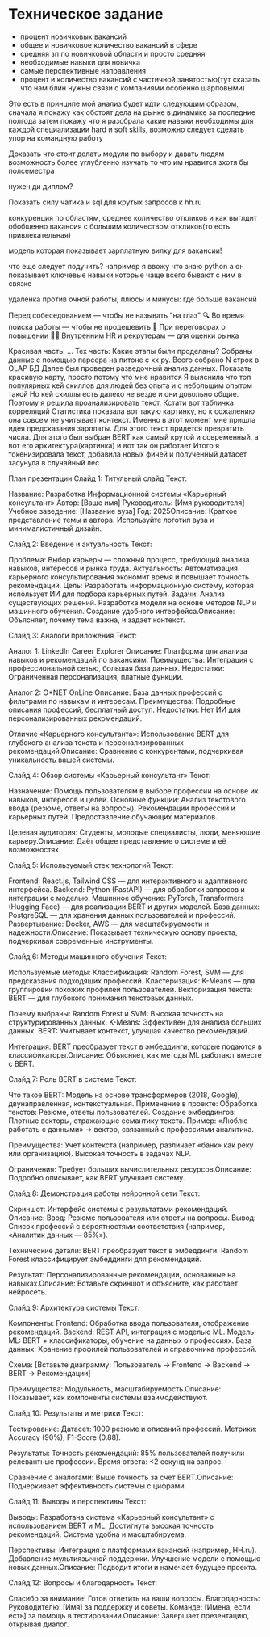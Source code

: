 # Техническое задание

- процент новичковых вакансий
- общее и новичковое количество вакансий в сфере
- средняя зп по новичковой области и просто средняя
- необходимые навыки для новичка
- самые перспективные направления
- процент и количество вакансий с частичной занятостью(тут сказать что нам блин нужны связи с компаниями особенно шарповыми)


Это есть в принципе мой анализ будет идти следующим образом, сначала я покажу как обстоят дела на рынке в динамике за последние полгода
затем покажу что я разобрала какие навыки необходимы для каждой специализации
hard и soft skills, возможно следует сделать упор на командную работу

Доказать что стоит делать модули по выбору и давать людям возможность более углубленно изучать то что им нравится зхотя бы полсеместра

нужен ди диплом?

Показать силу чатика и sql для крутых запросов к hh.ru

конкуренция по областям, среднее количество откликов и как выглдит обобщенно вакансия с большим количеством откликов(то есть привлекательная)

модель которая показывает зарплатную вилку для вакансии!

что еще следует подучить? например я ввожу что знаю python а он показывает ключевые навыки которые чаще всего бывают с ним в связке

удаленка против очной работы, плюсы и минусы:
где больше вакансий

Перед собеседованием — чтобы не называть "на глаз"
🔍 Во время поиска работы — чтобы не продешевить
💼 При переговорах о повышении
🧑‍🏫 Внутренним HR и рекрутерам — для оценки рынка

Красивая часть:
...
Тех часть:
Какие этапы были проделаны?
Собраны данные с помощью парсера на питоне с хх ру. Всего собрано N строк в OLAP БД
Далее был проведен разведочный анализ данных. 
Показать красивую карту, просто потому что мне нравится
Я выяснила что топ популярных кей скиллов для людей без опыта и с небольшим опытом такой
Но кей скиллы есть далеко не везде и они довольно общие. Поэтому я решила проанализировать текст.
Кстати вот табличка корреляций
Статистика показала вот такую картинку, но к сожалению она совсем не учитывает контекст. 
Именно в этот момент мне пришла идея предсказания зарплаты. Для этого текст придется превратить числа.
Для этого был выбран BERT как самый крутой и современный, а вот его архитектура(картинка) и вот так он работает
Итого я токенизировала текст, добавила новых фичей и полученный датасет засунула в случайный лес  


План презентации
Слайд 1: Титульный слайд
Текст:

Название: Разработка Информационной системы «Карьерный консультант»
Автор: [Ваше имя]
Руководитель: [Имя руководителя]
Учебное заведение: [Название вуза]
Год: 2025Описание: Краткое представление темы и автора. Используйте логотип вуза и минималистичный дизайн.


Слайд 2: Введение и актуальность
Текст:

Проблема: Выбор карьеры — сложный процесс, требующий анализа навыков, интересов и рынка труда.
Актуальность: Автоматизация карьерного консультирования экономит время и повышает точность рекомендаций.
Цель: Разработать информационную систему, которая использует ИИ для подбора карьерных путей.
Задачи:
Анализ существующих решений.
Разработка модели на основе методов NLP и машинного обучения.
Создание удобного интерфейса.Описание: Объясняет, почему тема важна, и задает контекст.




Слайд 3: Аналоги приложения
Текст:

Аналог 1: LinkedIn Career Explorer
Описание: Платформа для анализа навыков и рекомендаций по вакансиям.
Преимущества: Интеграция с профессиональной сетью, большая база данных.
Недостатки: Ограниченная персонализация, платные функции.


Аналог 2: O*NET OnLine
Описание: База данных профессий с фильтрами по навыкам и интересам.
Преимущества: Подробные описания профессий, бесплатный доступ.
Недостатки: Нет ИИ для персонализированных рекомендаций.


Отличие «Карьерного консультанта»: Использование BERT для глубокого анализа текста и персонализированных рекомендаций.Описание: Сравнение с конкурентами, подчеркивая уникальность вашей системы.


Слайд 4: Обзор системы «Карьерный консультант»
Текст:

Назначение: Помощь пользователям в выборе профессии на основе их навыков, интересов и целей.
Основные функции:
Анализ текстового ввода (резюме, ответы на вопросы).
Рекомендации профессий и карьерных путей.
Предоставление обучающих материалов.


Целевая аудитория: Студенты, молодые специалисты, люди, меняющие карьеру.Описание: Даёт общее представление о системе и её возможностях.


Слайд 5: Используемый стек технологий
Текст:

Frontend: React.js, Tailwind CSS — для интерактивного и адаптивного интерфейса.
Backend: Python (FastAPI) — для обработки запросов и интеграции с моделью.
Машинное обучение: PyTorch, Transformers (Hugging Face) — для реализации BERT и других моделей.
База данных: PostgreSQL — для хранения данных пользователей и профессий.
Развертывание: Docker, AWS — для масштабируемости и надежности.Описание: Показывает техническую основу проекта, подчеркивая современные инструменты.


Слайд 6: Методы машинного обучения
Текст:

Используемые методы:
Классификация: Random Forest, SVM — для предсказания подходящих профессий.
Кластеризация: K-Means — для группировки похожих профилей пользователей.
Векторизация текста: BERT — для глубокого понимания текстовых данных.


Почему выбраны:
Random Forest и SVM: Высокая точность на структурированных данных.
K-Means: Эффективен для анализа больших данных.
BERT: Учитывает контекст, улучшая качество рекомендаций.


Интеграция: BERT преобразует текст в эмбеддинги, которые подаются в классификаторы.Описание: Объясняет, как методы ML работают вместе с BERT.


Слайд 7: Роль BERT в системе
Текст:

Что такое BERT: Модель на основе трансформеров (2018, Google), двунаправленная, контекстуальная.
Применение в проекте:
Обработка текстов: Резюме, ответы пользователей.
Создание эмбеддингов: Плотные векторы, отражающие семантику текста.
Пример: «Люблю работать с данными» → вектор, связанный с профессиями аналитика.


Преимущества:
Учет контекста (например, различает «банк» как реку или организацию).
Высокая точность в задачах NLP.


Ограничения: Требует больших вычислительных ресурсов.Описание: Подробно описывает, как BERT улучшает систему.


Слайд 8: Демонстрация работы нейронной сети
Текст:

Скриншот: Интерфейс системы с результатами рекомендаций.
Описание:
Ввод: Резюме пользователя или ответы на вопросы.
Вывод: Список профессий с вероятностями соответствия (например, «Аналитик данных — 85%»).


Технические детали:
BERT преобразует текст в эмбеддинги.
Random Forest классифицирует эмбеддинги для рекомендаций.


Результат: Персонализированные рекомендации, основанные на навыках.Описание: Вставьте скриншот и объясните, как работает нейросеть.


Слайд 9: Архитектура системы
Текст:

Компоненты:
Frontend: Обработка ввода пользователя, отображение рекомендаций.
Backend: REST API, интеграция с моделью ML.
Модель ML: BERT + классификаторы, обучение на данных о профессиях.
База данных: Хранение профилей пользователей и справочника профессий.


Схема:
[Вставьте диаграмму: Пользователь → Frontend → Backend → BERT → Рекомендации]


Преимущества: Модульность, масштабируемость.Описание: Показывает, как компоненты системы взаимодействуют.


Слайд 10: Результаты и метрики
Текст:

Тестирование:
Датасет: 1000 резюме и описаний профессий.
Метрики: Accuracy (90%), F1-Score (0.88).


Результаты:
Точность рекомендаций: 85% пользователей получили релевантные профессии.
Время ответа: <2 секунд на запрос.


Сравнение с аналогами: Выше точность за счет BERT.Описание: Подчеркивает эффективность системы с цифрами.


Слайд 11: Выводы и перспективы
Текст:

Выводы:
Разработана система «Карьерный консультант» с использованием BERT и ML.
Достигнута высокая точность рекомендаций.
Система удобна и масштабируема.


Перспективы:
Интеграция с платформами вакансий (например, HH.ru).
Добавление мультиязычной поддержки.
Улучшение модели с помощью новых данных.Описание: Подводит итоги и намечает будущее проекта.




Слайд 12: Вопросы и благодарность
Текст:

Спасибо за внимание!
Готов ответить на ваши вопросы.
Благодарность:
Руководителю: [Имя] за поддержку и советы.
Команде: [Имена, если есть] за помощь в тестировании.Описание: Завершает презентацию, открывая диалог.



